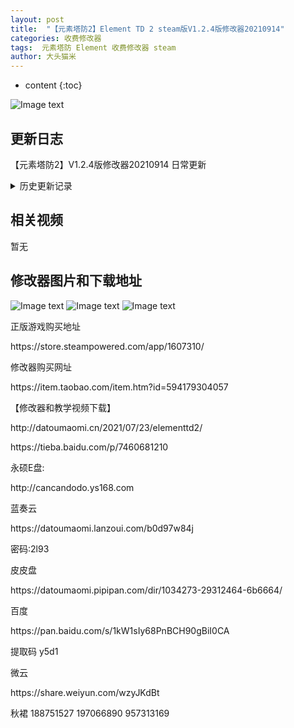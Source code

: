 ```yaml
---
layout: post
title:  "【元素塔防2】Element TD 2 steam版V1.2.4版修改器20210914"
categories: 收费修改器
tags:  元素塔防 Element 收费修改器 steam
author: 大头猫米
---
```


* content
{:toc}

![Image text](https://datoumaomi.github.io/pic/yyy/yuansutafang2/1.jpg)

##  更新日志

【元素塔防2】V1.2.4版修改器20210914 日常更新




<details>
<summary>历史更新记录</summary><p></p>
【元素塔防】Element TD 2 steam版V1.1.5版修改器20210730<p></p>
增加了全箭塔属性修改<p></p>
增加了经验值等级修改<p></p>
增加了商店点数修改<p></p>
【元素塔防2】V1.2版修改器20210812 日常更新<p></p>
【元素塔防2】V1.2.1版修改器20210817 日常更新<p></p>
【元素塔防2】V1.2.2版修改器20210826 日常更新<p></p>
【元素塔防2】V1.2.3版修改器20210906 日常更新<p></p>
【元素塔防2】V1.2.3版修改器20210906 日常更新 <p></p>
<p></p>
</details>

## 相关视频
暂无

## 修改器图片和下载地址

![Image text](https://datoumaomi.github.io/pic/yyy/yuansutafang2/2.png)
![Image text](https://datoumaomi.github.io/pic/yyy/yuansutafang2/3.png)
![Image text](https://datoumaomi.github.io/pic/yyy/yuansutafang2/4.png)


<p>正版游戏购买地址</p>
https://store.steampowered.com/app/1607310/
<p></p>
修改器购买网址<p></p>
https://item.taobao.com/item.htm?id=594179304057
<p></p>
【修改器和教学视频下载】
<p></p>
http://datoumaomi.cn/2021/07/23/elementtd2/
<p></p>
https://tieba.baidu.com/p/7460681210
<p></p>
永硕E盘:
<p></p>
http://cancandodo.ys168.com
<p></p>
蓝奏云
<p></p>
https://datoumaomi.lanzoui.com/b0d97w84j
<p></p>
密码:2l93
<p></p>
皮皮盘
<p></p>
https://datoumaomi.pipipan.com/dir/1034273-29312464-6b6664/
<p></p>
百度
<p></p>
https://pan.baidu.com/s/1kW1sIy68PnBCH90gBiI0CA 
<p></p>
提取码  y5d1 
<p></p>
微云
<p></p>
https://share.weiyun.com/wzyJKdBt
<p></p>
<p>秋裙 188751527 197066890 957313169</p>


